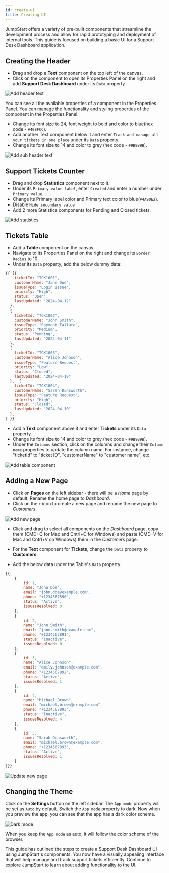 ```yaml
---
id: create-ui
title: Creating UI
---
```


JumpStart offers a variety of pre-built components that streamline the development process and allow for rapid prototyping and deployment of internal tools. This guide is focused on building a basic UI for a Support Desk Dashboard application.

## Creating the Header
- Drag and drop a **Text** component on the top left of the canvas. 
- Click on the component to open its Properties Panel on the right and add **Support Desk Dashboard** under its `Data` property.  

<div style={{textAlign: 'center', marginBottom:'15px'}}>
    <img className="screenshot-full" src="/img/v2-beta/app-builder/walkthrough/create-ui/add-header-text.png" alt="Add header text" />
</div>

You can see all the available properties of a component in the Properties Panel. You can manage the functionality and styling properties of the component in the Properties Panel.

- Change its font size to 24, font weight to bold and color to blue(hex code - `#408FCC`). 
- Add another Text component below it and enter `Track and manage all your tickets in one place` under its `Data` property.
- Change its font size to 14 and color to grey (hex code - `#9B9B9B`).

<div style={{textAlign: 'center', marginBottom:'15px'}}>
    <img className="screenshot-full" src="/img/v2-beta/app-builder/walkthrough/create-ui/add-sub-header-text.png" alt="Add sub header text" />
</div>

## Support Tickets Counter
- Drag and drop **Statistics** component next to it. 
- Under its `Primary value label`, enter `Created` and enter a number under `Primary value`. 
- Change its Primary label color and Primary text color to blue(`#4A90E2`).
- Disable `Hide secondary value` 
- Add 2 more Statistics components for Pending and Closed tickets. 

<div style={{textAlign: 'center', marginBottom:'15px'}}>
    <img className="screenshot-full" src="/img/v2-beta/app-builder/walkthrough/create-ui/add-statistics.png" alt="Add statistics" />
</div>

## Tickets Table
- Add a **Table** component on the canvas. 
- Navigate to its Properties Panel on the right and change its `Border Radius` to 10.  
- Under its `Data` property, add the below dummy data:

```js
{{ [{
    ticketId: "TCK1001",
    customerName: "Jane Doe",
    issueType: "Login Issue",
    priority: "High",
    status: "Open",
    lastUpdated: "2024-04-12"
  },
  {
    ticketId: "TCK1002",
    customerName: "John Smith",
    issueType: "Payment Failure",
    priority: "Medium",
    status: "Pending",
    lastUpdated: "2024-04-11"
  },
  {
    ticketId: "TCK1003",
    customerName: "Alice Johnson",
    issueType: "Feature Request",
    priority: "Low",
    status: "Closed",
    lastUpdated: "2024-04-10"
  },  {
    ticketId: "TCK1004",
    customerName: "Sarah Dunsworth",
    issueType: "Feature Request",
    priority: "High",
    status: "Closed",
    lastUpdated: "2024-04-10"
  },
] }}
```

- Add a **Text** component above it and enter **Tickets** under its `Data` property.
- Change its font size to 14 and color to grey (hex code - `#9B9B9B`).
- Under the `Columns` section, click on the columns and change their `Column name` properties to update the column name. For instance, change "ticketId" to "ticket ID", "customerName" to "customer name", etc. 


<div style={{textAlign: 'center', marginBottom:'15px'}}>
    <img className="screenshot-full" src="/img/v2-beta/app-builder/walkthrough/create-ui/add-table.png" alt="Add table component" />
</div>



## Adding a New Page
- Click on **Pages** on the left sidebar - there will be a *Home* page by default. Rename the home page to <i>Dashboard</i>.
- Click on the `+` icon to create a new page and rename the new page to <i>Customers</i>.

<div style={{textAlign: 'center', marginBottom:'15px'}}>
    <img className="screenshot-full" src="/img/v2-beta/app-builder/walkthrough/create-ui/create-new-page.png" alt="Add new page" />
</div>

- Click and drag to select all components on the *Dashboard* page, copy them (CMD+C for Mac and Cntrl+C for Windows) and paste (CMD+V for Mac and Cntrl+V on Windows) them in the <i>Customers</i> page.


- For the **Text** component for **Tickets**, change the `Data` property to **Customers**.
- Add the below data under the Table's `Data` property.
```js
{{[
    {
        id: 1,
        name: "John Doe",
        email: "john.doe@example.com",
        phone: "+1234567890",
        status: "Active",
        issuesResolved: 0
    },
    {
        id: 2,
        name: "John Smith",
        email: "jane.smith@example.com",
        phone: "+1234567891",
        status: "Inactive",
        issuesResolved: 0
    },
    {
        id: 3,
        name: "Alice Johnson",
        email: "emily.johnson@example.com",
        phone: "+1234567892",
        status: "Active",
        issuesResolved: 1
    },
    {
        id: 4,
        name: "Michael Brown",
        email: "michael.brown@example.com",
        phone: "+1234567893",
        status: "Inactive",
        issuesResolved: 4
    },
    {
        id: 5,
        name: "Sarah Dunsworth",
        email: "michael.brown@example.com",
        phone: "+1234567893",
        status: "Active",
        issuesResolved: 1
    }
]}}
```
<div style={{textAlign: 'center', marginBottom:'15px'}}>
    <img className="screenshot-full" src="/img/v2-beta/app-builder/walkthrough/create-ui/update-new-page.png" alt="Update new page" />
</div>

## Changing the Theme

Click on the **Settings** button on the left sidebar. The `App mode` property will be set as `Auto` by default. Switch the `App mode` property to dark. Now when you preview the app, you can see that the app has a dark color scheme. 

<div style={{textAlign: 'center', marginBottom:'15px'}}>
    <img className="screenshot-full" src="/img/v2-beta/app-builder/walkthrough/create-ui/dark-color-scheme.png" alt="Dark mode" />
</div>


When you keep the `App mode` as auto, it will follow the color scheme of the browser.


This guide has outlined the steps to create a Support Desk Dashboard UI using JumpStart's components. You now have a visually appealing interface that will help manage and track support tickets efficiently. Continue to explore JumpStart to learn about adding functionality to the UI. 